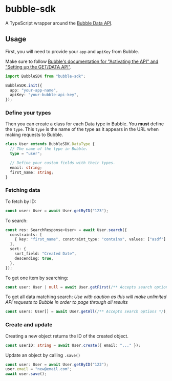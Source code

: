 # bubble-sdk

A TypeScript wrapper around the [Bubble Data API](https://manual.bubble.io/core-resources/api/data-api).

## Usage

First, you will need to provide your `app` and `apiKey` from Bubble.

Make sure to follow [Bubble's documentation for "Activating the API" and "Setting up the GET/DATA API"](https://manual.bubble.io/help-guides/the-bubble-api/defining-the-api).

```ts
import BubbleSDK from "bubble-sdk";

BubbleSDK.init({
  app: "your-app-name",
  apiKey: "your-bubble-api-key",
});
```

### Define your types

Then you can create a class for each Data type in Bubble. You **must** define the `type`. This `type` is the name of the type as it appears in the URL when making requests to Bubble.

```ts
class User extends BubbleSDK.DataType {
  // The name of the type in Bubble.
  type = "user";

  // Define your custom fields with their types.
  email: string;
  first_name: string;
}
```

### Fetching data

To fetch by ID:

```ts
const user: User = await User.getByID("123");
```

To search:

```ts
const res: SearchResponse<User> = await User.search({
  constraints: [
    { key: "first_name", constraint_type: "contains", values: ["asdf"] },
  ],
  sort: {
    sort_field: "Created Date",
    descending: true,
  },
});
```

To get one item by searching:

```ts
const user: User | null = await User.getFirst(/** Accepts search options */);
```

To get all data matching search:
_Use with caution as this will make unlimited API requests to Bubble in order to page through all results_

```ts
const users: User[] = await User.getAll(/** Accepts search options */);
```

### Create and update

Creating a new object returns the ID of the created object.

```ts
const userID: string = await User.create({ email: "..." });
```

Update an object by calling `.save()`

```ts
const user: User = await User.getByID("123");
user.email = "new@email.com";
await user.save();
```

